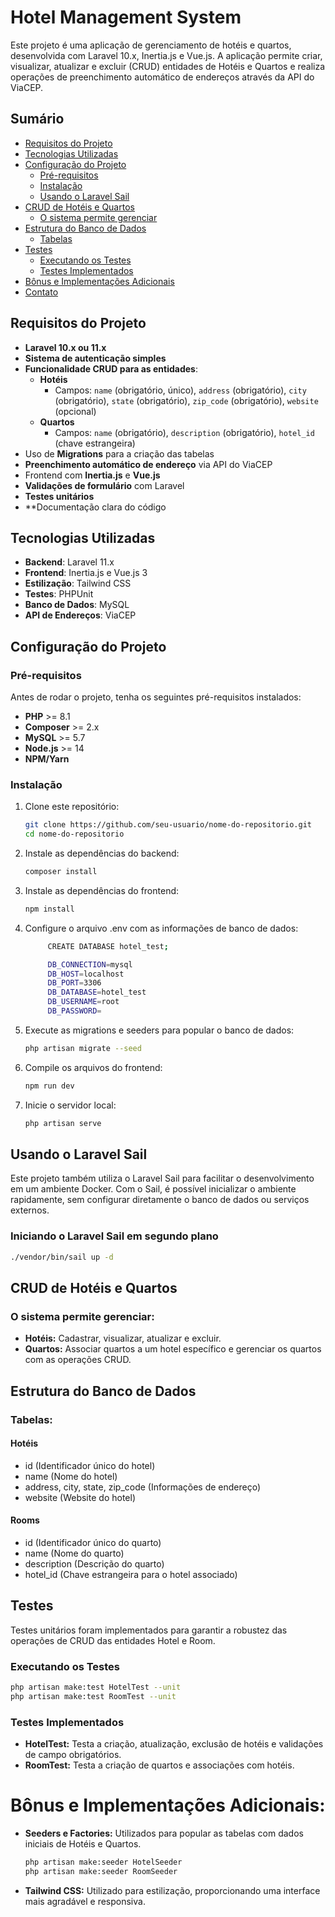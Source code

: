 # Hotel Management System

Este projeto é uma aplicação de gerenciamento de hotéis e quartos, desenvolvida com Laravel 10.x, Inertia.js e Vue.js. A aplicação permite criar, visualizar, atualizar e excluir (CRUD) entidades de Hotéis e Quartos e realiza operações de preenchimento automático de endereços através da API do ViaCEP.

## Sumário
- [Requisitos do Projeto](#requisitos-do-projeto)
- [Tecnologias Utilizadas](#tecnologias-utilizadas)
- [Configuração do Projeto](#configuração-do-projeto)
  - [Pré-requisitos](#pré-requisitos)
  - [Instalação](#instalação)
  - [Usando o Laravel Sail](#usando-o-laravel-sail)
- [CRUD de Hotéis e Quartos](#crud-de-hotéis-e-quartos)
  - [O sistema permite gerenciar](#o-sistema-permite-gerenciar)
- [Estrutura do Banco de Dados](#estrutura-do-banco-de-dados)
  - [Tabelas](#tabelas)
- [Testes](#testes)
  - [Executando os Testes](#executando-os-testes)
  - [Testes Implementados](#testes-implementados)
- [Bônus e Implementações Adicionais](#bônus-e-implementações-adicionais)
- [Contato](#contato)

## Requisitos do Projeto
- **Laravel 10.x ou 11.x**
- **Sistema de autenticação simples**
- **Funcionalidade CRUD para as entidades**:
  - **Hotéis**
    - Campos: `name` (obrigatório, único), `address` (obrigatório), `city` (obrigatório), `state` (obrigatório), `zip_code` (obrigatório), `website` (opcional)
  - **Quartos**
    - Campos: `name` (obrigatório), `description` (obrigatório), `hotel_id` (chave estrangeira)
- Uso de **Migrations** para a criação das tabelas
- **Preenchimento automático de endereço** via API do ViaCEP
- Frontend com **Inertia.js** e **Vue.js**
- **Validações de formulário** com Laravel
- **Testes unitários**
- **Documentação clara do código

## Tecnologias Utilizadas
- **Backend**: Laravel 11.x
- **Frontend**: Inertia.js e Vue.js 3
- **Estilização**: Tailwind CSS
- **Testes**: PHPUnit
- **Banco de Dados**: MySQL
- **API de Endereços**: ViaCEP

## Configuração do Projeto

### Pré-requisitos
Antes de rodar o projeto, tenha os seguintes pré-requisitos instalados:

- **PHP** >= 8.1
- **Composer** >= 2.x
- **MySQL** >= 5.7
- **Node.js** >= 14
- **NPM/Yarn**

### Instalação
1. Clone este repositório:
   ```bash
   git clone https://github.com/seu-usuario/nome-do-repositorio.git
   cd nome-do-repositorio
   ```

2. Instale as dependências do backend:
   ```bash
   composer install
   ```

3. Instale as dependências do frontend:
   ```bash
   npm install
   ```

4. Configure o arquivo .env com as informações de banco de dados:
   ```bash
        CREATE DATABASE hotel_test;

        DB_CONNECTION=mysql
        DB_HOST=localhost
        DB_PORT=3306
        DB_DATABASE=hotel_test
        DB_USERNAME=root
        DB_PASSWORD=
   ```

5. Execute as migrations e seeders para popular o banco de dados:
   ```bash
   php artisan migrate --seed
   ```

6. Compile os arquivos do frontend:
   ```bash
   npm run dev
   ```

7. Inicie o servidor local:
   ```bash
   php artisan serve
   ```

## Usando o Laravel Sail

Este projeto também utiliza o Laravel Sail para facilitar o desenvolvimento em um ambiente Docker. Com o Sail, é possível inicializar o ambiente rapidamente, sem configurar diretamente o banco de dados ou serviços externos.

### Iniciando o Laravel Sail em segundo plano
   ```bash
   ./vendor/bin/sail up -d
   ```

## CRUD de Hotéis e Quartos

### O sistema permite gerenciar:

- **Hotéis:** Cadastrar, visualizar, atualizar e excluir.
- **Quartos:** Associar quartos a um hotel específico e gerenciar os quartos com as operações CRUD.

## Estrutura do Banco de Dados

### Tabelas:

#### Hotéis

- id (Identificador único do hotel)
- name (Nome do hotel)
- address, city, state, zip_code (Informações de endereço)
- website (Website do hotel)

#### Rooms

- id (Identificador único do quarto)
- name (Nome do quarto)
- description (Descrição do quarto)
- hotel_id (Chave estrangeira para o hotel associado)

## Testes

Testes unitários foram implementados para garantir a robustez das operações de CRUD das entidades Hotel e Room.

### Executando os Testes

   ```bash
   php artisan make:test HotelTest --unit  
   php artisan make:test RoomTest --unit  
   ```

### Testes Implementados

- **HotelTest:** Testa a criação, atualização, exclusão de hotéis e validações de campo obrigatórios.
- **RoomTest:** Testa a criação de quartos e associações com hotéis.

# Bônus e Implementações Adicionais:

- **Seeders e Factories:** Utilizados para popular as tabelas com dados iniciais de Hotéis e Quartos.

   ```bash
   php artisan make:seeder HotelSeeder
   php artisan make:seeder RoomSeeder
   ```

- **Tailwind CSS:** Utilizado para estilização, proporcionando uma interface mais agradável e responsiva.